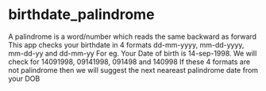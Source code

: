 # birthdate_palindrome
A palindrome is a word/number which reads the same backward as forward
This app checks your birthdate in 4 formats dd-mm-yyyy, mm-dd-yyyy, mm-dd-yy and dd-mm-yy
For eg. Your Date of birth is 14-sep-1998. We will check for 14091998, 09141998, 091498 and 140998
If these 4 formats are not palindrome then we will suggest the next neareast palindrome date from your DOB
